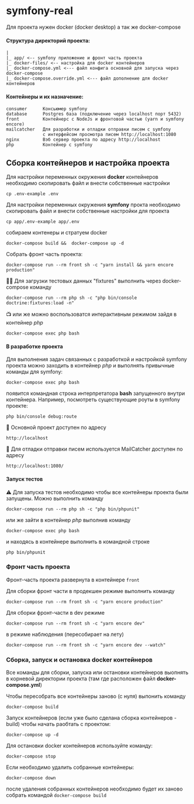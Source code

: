# symfony-real
Для проекта нужен docker (docker desktop) а так же docker-compose

#### Структура директорий проекта:

````
|
|_ app/ <-- symfony приложение и фронт часть проекта
|_ docker-files/ <-- настройка для docker контейнеров
|_ docker-compose.yml <--- файл конфига основной для запуска через docker-compose
|_ docker-compose.override.yml <--- файл дополнение для docker контейнеров
````

#### Контейнеры и их назначение:

````
consumer      Консьюмер symfony
database      Postgres база (подключение через localhost порт 5432)
front         Контейнерс с NodeJs и фронтовой частью (yarn и symfony encore)
mailcatcher   Для разработки и отладки отправки писем с symfony
              с интерфейсом просмотра писем http://localhost:1080
nginx         Вэб сервер проекта по адресу http://localhost
php           Контейнер с symfony
````

## Сборка контейнеров и настройка проекта

Для настройки переменных окружения **docker** контейнеров необходимо скопировать файл и внести собственные настройки

```shell
cp .env-example .env
```

Для настройки переменных окружения **symfony** прокта необходимо скопировать файл и внести собственные настройки для
проекта

```shell
cp app/.env-example app/.env
```

собираем контенеры и стратуем docker
```shell
docker-compose build &&  docker-compose up -d
```
Собрать фронт часть проекта:
```shell
docker-compose run --rm front sh -c "yarn install && yarn encore production"
```

🏃🏻 Для загрузки тестовых данных "fixtures" выполнить через docker-compose команду
```shell
docker-compose run --rm php sh -c "php bin/console doctrine:fixtures:load -n"
```
📺 или же можно воспользоватся интерактивным режимом зайдя в контейнер _php_
```shell
docker-compose exec php bash
```

#### В разработке проекта

Для выполнения задач связанных с разработкой и настройкой symfony проекта можно заходить в контейнер _php_
и выполнять привычные команды для symfony:

```shell
docker-compose exec php bash
```

появится командная строка интерпретатора **bash** запущенного внутри контейнера. Например, посмотреть существующие роуты
в symfony проекте:

```shell
php bin/console debug:route
```

🚀 Основной проект доступен по адресу

```
http://localhost
```

📧 Для отладки отправки писем используется MailCatcher доступен по адресу

```
http://localhost:1080/
```

#### Запуск тестов

⚠ Для запуска тестов необходимо чтобы все контейнеры проекта были запущены. Можно выполнить команду

```shell
docker-compose run --rm php sh -c "php bin/phpunit"
```

или же зайти в контейнер _php_ выполнив команду

```shell
docker-compose exec php bash
```

и находясь в контейнере выполнить в командной строке

```shell
php bin/phpunit
```

### Фронт часть проекта

Фронт-часть проекта развернута в контейнере `front`

Для сборки фронт части в продекшен режиме выполнить команду

```shell
docker-compose run --rm front sh -c "yarn encore production"
```

Для сборки фронт-части в dev режиме

```shell
docker-compose run --rm front sh -c "yarn encore dev"
```
в режиме наблюдения (пересобирает на лету)
```shell
docker-compose run --rm front sh -c "yarn encore dev --watch"
```
### Сборка, запуск и остановка docker контейнеров
Все команды для сборки, запуска или остановки контейнеров выопнять в корневой директории проекта (там где расположен файл **docker-compose.yml**)

Чтобы пересобрать все контейнеры заново (с нуля) выпонить команду
```shell
docker-compose build
```
Запуск контейнеров (если уже было сделана сборка контейнеров - build) чтобы начать раобтать с проектом:
```shell
docker-compose up -d
```
Для остановки docker контейнеров используйте команду:
```shell
docker-compose stop
```
Если необходимо удалить собранные контейнеры:
```shell
docker-compose down
```
после удаления собранных контейнеров необходимо будет их заново собрать командой `docker-compose build`
